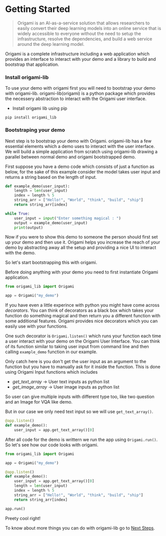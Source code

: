 # Getting Started

> Origami is an AI-as-a-service solution that allows researchers to easily convert their deep
learning models into an online service that is widely accessible to everyone without the need
to setup the infrastructure, resolve the dependencies, and build a web service around the deep
learning model.

Origami is a complete infrastructure including a web application which provides an interface
to interact with your demo and a library to build and bootstrap that application.

### Install origami-lib

To use your demo with origami first you will need to bootstrap your demo with origami-lib.
origami-lib(origami) is a python package which provides the necessery abstraction to interact
with the Origami user interface.

* Install origami lib using pip

`pip install origami_lib`

### Bootstraping your demo

Next step is to bootstrap your demo with Origami. origami-lib has a few essential elements which
a demo uses to interact with the user interface. We will build a simple application from scratch using
origami-lib drawing a parallel between normal demo and origami bootstrapped demo.

First suppose you have a demo code which consists of just a function as below,
for the sake of this example consider the model takes user input and returns a 
string based on the length of input.

```python
def example_demo(user_input):
	length = len(user_input)
	index = length % 5
	string_arr = ["Hello!", "World", "think", "build", "ship"]
	return string_arr[index]

while True:
	user_input = input("Enter something magical : ")
	output = example_demo(user_input)
	print(output)
```

Now if you were to show this demo to someone the person should first set up your demo and then use it.
Origami helps you increase the reach of your demo by abstracting away all the setup and providing
a nice UI to interact with the demo.

So let's start bootstrapping this with origami.

Before doing anything with your demo you need to first instantiate Origami application.

```python
from origami_lib import Origami

app = Origami("my_demo")
```

If you have even a little experince with python you might have come across _decorators_. You
can think of decorators as a black box which takes your function do something magical and then
return you a different function with some additional features. Origami provides nice decorators
which you can easily use with your functions.

One such decorator is `Origami.listen()` which runs your function each time a user interact with
your demo on the Origami User Interface. You can think of its function similar to taking user input
from command line and then calling `example_demo` function in our example.

Only catch here is you don't get the user input as an argument to the function but you have to manually
ask for it inside the function. This is done using Origami Input functions which includes

* _get_text_array_ -> User text inputs as python list
* _get_image_array_ -> User image inputs as python list

So user can give multiple inputs with different type too, like two question and an Image for VQA like demo.

But in our case we only need text input so we will use `get_text_array()`.

```python
@app.listen()
def example_demo():
	user_input = app.get_text_array()[0]
```

After all code for the demo is writtern we run the app using `Origami.run()`. So let's see how our code looks
with origami.

```python
from origami_lib import Origami

app = Origami("my_demo")

@app.listen()
def example_demo():
	user_input = app.get_text_array()[0]
	length = len(user_input)
	index = length % 5
	string_arr = ["Hello!", "World", "think", "build", "ship"]
	return string_arr[index]

app.run()
```

Preety cool right!

To know about more things you can do with origami-lib go to [Next Steps](/docs/Next-Steps.md). 
